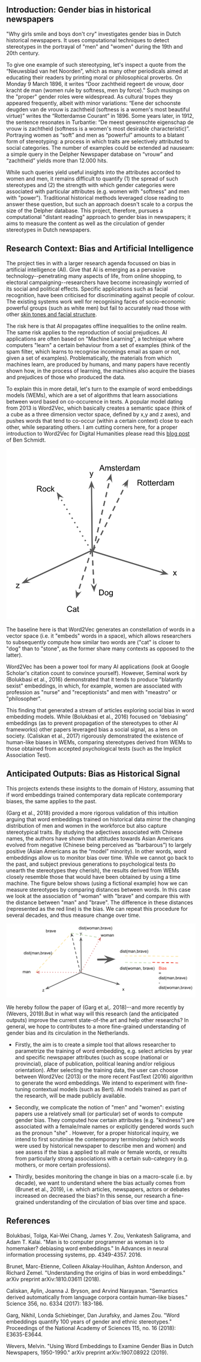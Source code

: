 ## Introduction: Gender bias in historical newspapers

"Why girls smile and boys don't cry" investigates gender bias in Dutch historical newspapers. It uses computational techniques to detect stereotypes in the portrayal of "men" and "women" during the 19th and 20th century. 

To give one example of such stereotyping, let's inspect a quote from the “Nieuwsblad van het Noorden”, which as many other periodicals aimed at educating their readers by printing moral or philosophical proverbs. On Monday 9 March 1896, it writes “Door zachtheid
regeert de vrouw, door kracht de man (women rule by softness, men by force)."  Such musings on the "proper" gender roles were widespread. As cultural tropes they  appeared frequently, albeit with minor variations: “Eene der schoonste deugden van de vrouw
is zachtheid (softness is a women's most beautiful virtue)” writes the “Rotterdamse Courant” in 1896. Some years later, in 1912, the sentence resonates in Turbantie: “De meest gewenschte eigenschap de vrouw is zachtheid (softness is a women's most desirable characteristic)”. Portraying women as “soft” and men as “powerful” amounts to a blatant form of stereotyping: a process in which traits are selectively attributed to social categories. The number of examples could be extended ad nauseam: a simple query in the Delpher Newspaper database on “vrouw” and “zachtheid” yields more than 12.000 hits.  

While such queries yield useful insights into the attributes accorded to women and men, it remains difficult to quantify (1) the spread of such stereotypes and (2) the strength with which gender categories were associated with particular attributes (e.g. women with "softness" and men with "power"). Traditional historical methods leveraged close reading to answer these question, but such an approach doesn't scale to a corpus the size of the Delpher database. This project, therefore, pursues a computational "distant reading" approach to gender bias in newspapers; it aims to measure the content as well as the circulation of gender stereotypes in Dutch newspapers. 

## Research Context: Bias and Artificial Intelligence

The project ties in with a larger research agenda focussed on bias in artificial intelligence (AI). Give that AI is emerging as a pervasive technology--penetrating many aspects of life, from online shopping, to electoral campaigning--researchers have become increasingly worried of its social and political effects. Specific applications such as facial recognition, have been criticised for discriminating against people of colour. The existing systems work well for recognising faces of socio-economic powerful groups (such as white men) but fail to accurately read those with other [skin tones and facial structure](https://www.ted.com/talks/joy_buolamwini_how_i_m_fighting_bias_in_algorithms?language=en).

The risk here is that AI propagates offline inequalities to the online realm. The same risk applies to the reproduction of social prejudices. AI applications are often based on "Machine Learning", a technique where computers "learn" a certain behaviour from a set of examples (think of the spam filter, which learns to recognise incomings email as spam or not, given a set of examples). Problematically, the materials from which machines learn, are produced by humans, and many papers have recently shown how, in the process of learning, the machines also acquire the biases and prejudices of those who produced the data. 

To explain this in more detail, let's turn to the example of word embeddings models (WEMs), which are a set of algorithms that learn associations between word based on co-occurence in texts. A popular model dating from 2013 is Word2Vec, which basically creates a semantic space (think of a cube as a three dimension vector space, defined by x,y and z axes), and pushes words that tend to co-occur (within a certain context) close to each other, while separating others. I am cutting corners here, for a proper introduction to Word2Vec for Digital Humanities please read this [blog post](http://bookworm.benschmidt.org/posts/2015-10-25-Word-Embeddings.html) of Ben Schmidt.


![Voorbeeld van een drie-dimensionale word embedding ruimte](./figures/figuur1_en.png)

The baseline here is that Word2Vec  generates an constellation of words in a vector space (i.e. it "embeds" words in a space), which allows researchers to subsequently  compute how similar two words are ("cat" is closer to "dog" than to "stone", as the former share many contexts as opposed to the latter).

Word2Vec has been a power tool for many AI applications (look at Google Scholar's citation count to convince yourself). However, Seminal work by (Bolukbasi et al., 2016) demonstrated that it tends to produce "blatantly sexist" embeddings, in which, for example, women are associated with profession as "nurse" and  "receptionists" and men with "meastro" or "philosopher". 

This finding that generated a stream of articles exploring social bias in word embedding models. While (Bolukbasi et al., 2016) focused on “debiasing” embeddings (as to prevent propagation of the stereotypes to other AI frameworks) other papers leveraged bias a social signal, as a lens on society. (Caliskan et al., 2017) rigorously demonstrated the existence of human-like biases in WEMs, comparing stereotypes derived from WEMs to those obtained from accepted psychological tests (such as the Implicit Association Test). 

## Anticipated Outputs: Bias as Historical Signal

This projects extends these insights to the domain of History, assuming that if word embeddings trained contemporary data replicate contemporary biases, the same applies to the past. 

(Garg et al., 2018) provided a more rigorous validation of this intuition arguing that word embeddings trained on historical data mirror the changing distribution of men and women in the workforce but also capture stereotypical traits. By studying the adjectives associated with Chinese names, the authors have shown that attitudes towards Asian Americans evolved from negative (Chinese being perceived as “barbarous”) to largely positive (Asian Americans as the “model” minority). In other words, word embeddings allow us to monitor bias over time. While we cannot go back to the past, and subject previous generations to psychological tests (to unearth the stereotypes they cherish), the results derived from WEMs closely resemble those that would have been obtained by using a time machine. The figure below  shows (using a fictional example) how we can measure stereotypes by comparing distances between words. In this case we look at the association of "woman" with "brave" and compare this with the distance between "man" and "brave". The difference in these distances (represented as the red line) is the bias. We can repeat this procedure for several decades, and thus measure change over time.

![Example of a three-dimensional word embedding space](./figures/figuur_2_en.png)

We hereby follow the paper of (Garg et al,. 2018)--and more recently by (Wevers, 2019).But in what way will this research (and the anticipated outputs) improve the current state-of-the art and help other researchs? In general, we hope to contributes to a more fine-grained understanding of gender bias and its circulation in the Netherlands. 

- Firstly, the aim is to create a simple tool that allows researcher to parametrize the training of word embedding, e.g. select articles by year and specific newspaper attributes (such as scope (national or provincial), place of publication, political leaning and/or religious orientation). After selecting the training data, the user can choose between  Word2Vec (2013) or the more recent FastText (2016) algorithm to generate the word embeddings. We intend to experiment with fine-tuning contextual models (such as Bert).  All models trained as part of the research, will be made publicly available. 

- Secondly, we complicate the notion of "men" and "women": existing papers use a relatively small (or particular) set of words to  compute gender bias. They computed how certain attributes (e.g. "kindness")  are associated with a female/male names or explicitly gendered words such as the pronoun "she" . However, for a proper historical inquiry, we intend to first scrutinise the contemporary terminology (which words were used by historical newspaper to describe men and women) and see assess if the bias a applied to all male or female words, or results from particularly strong associations with a certain sub-category (e.g. mothers, or more certain professions).

- Thirdly, besides monitoring the change in bias on a macro-scale (i.e. by decade), we want to understand where the bias actually comes from  (Brunet et al., 2019), i.e. which articles, newspapers, actors or debates increased on decreased the bias? In this sense, our research a fine-grained understanding of the circulation of bias over time and space. 

## References

Bolukbasi, Tolga, Kai-Wei Chang, James Y. Zou, Venkatesh Saligrama, and Adam T. Kalai. "Man is to computer programmer as woman is to homemaker? debiasing word embeddings." In Advances in neural information processing systems, pp. 4349-4357. 2016.

Brunet, Marc-Etienne, Colleen Alkalay-Houlihan, Ashton Anderson, and Richard Zemel. "Understanding the origins of bias in word embeddings." arXiv preprint arXiv:1810.03611 (2018).	

Caliskan, Aylin, Joanna J. Bryson, and Arvind Narayanan. "Semantics derived automatically from language corpora contain human-like biases." Science 356, no. 6334 (2017): 183-186.

Garg, Nikhil, Londa Schiebinger, Dan Jurafsky, and James Zou. "Word embeddings quantify 100 years of gender and ethnic stereotypes." Proceedings of the National Academy of Sciences 115, no. 16 (2018): E3635-E3644.

Wevers, Melvin. "Using Word Embeddings to Examine Gender Bias in Dutch Newspapers, 1950-1990." arXiv preprint arXiv:1907.08922 (2019).

